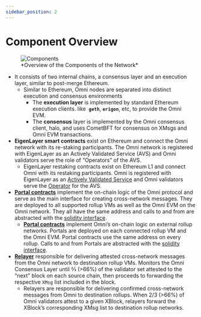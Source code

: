 ```yaml
---
sidebar_position: 2
---
```


# Component Overview

<figure>
  <img src="/img/components.png" alt="Components" />
  <figcaption>*Overview of the Components of the Network*</figcaption>
</figure>

- It consists of two internal chains, a consensus layer and an execution layer, similar to post-merge Ethereum.
    - Similar to Ethereum, Omni nodes are separated into distinct execution and consensus environments
        - The **execution layer** is implemented by standard Ethereum execution clients. like  **`geth`**, **`erigon`**, etc, to provide the Omni EVM.
        - The **consensus** layer is implemented by the Omni consensus client, halo, and uses CometBFT for consensus on XMsgs and Omni EVM transactions.
- **EigenLayer smart contracts** exist on Ethereum and connect the Omni network with its re-staking participants. The Omni network is registered with EigenLayer as an Actively Validated Service (AVS) and Omni validators serve the role of “Operators” of the AVS.
    - EigenLayer restaking contracts exist on Ethereum L1 and connect Omni with its restaking participants. Omni is registered with EigenLayer as an [Actively Validated Service](https://docs.eigenlayer.xyz/eigenlayer/overview/key-terms) and Omni validators serve the [Operator](https://docs.eigenlayer.xyz/eigenlayer/overview/key-terms) for the AVS.
- **[Portal contracts](../xmessages/components/portal-send.md)** implement the on-chain logic of the Omni protocol and serve as the main interface for creating cross-network messages. They are deployed to all supported rollup VMs as well as the Omni EVM on the Omni network. They all have the same address and calls to and from are abstracted with the [solidity interface](https://github.com/omni-network/omni/blob/22bd4460e254eee4ebf79239897ea04ba9b2db43/contracts/src/interfaces/IOmniPortal.sol).
    - **[Portal contracts](../xmessages/components/portal-send.md)** implement Omni’s on-chain logic on external rollup networks. Portals are deployed on each connected rollup VM and the Omni EVM. Portal contracts use the same address on every rollup. Calls to and from Portals are abstracted with the [solidity interface](https://github.com/omni-network/omni/blob/22bd4460e254eee4ebf79239897ea04ba9b2db43/contracts/src/interfaces/IOmniPortal.sol).
- **[Relayer](../xmessages/components/relayer.md)** responsible for delivering attested cross-network messages from the Omni network to destination rollup VMs. Monitors the Omni Consensus Layer until ⅔ (>66%) of the validator set attested to the “next” block on each source chain, then proceeds to forwarding the respective `XMsg` list included in the block.
    - Relayers are responsible for delivering confirmed cross-network messages from Omni to destination rollups. When 2/3 (>66%) of Omni validators attest to a given XBlock, relayers forward the XBlock’s corresponding XMsg list to destination rollup networks.
